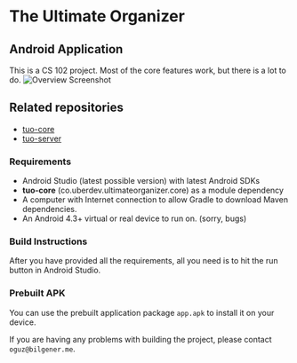 # The Ultimate Organizer
## Android Application
This is a CS 102 project. Most of the core features work, but there is a lot to do.
![Overview Screenshot](http://img.oguzdev.com/VPonGnxa5k_Screenshot_2014-05-15-00-30-24-1.png)

## Related repositories
- [tuo-core](https://github.com/oguzbilgener/tuo-core)
- [tuo-server](https://github.com/oguzbilgener/tuo-server)

### Requirements
- Android Studio (latest possible version) with latest Android SDKs
- **tuo-core** (co.uberdev.ultimateorganizer.core) as a module dependency
- A computer with Internet connection to allow Gradle to download Maven dependencies.
- An Android 4.3+ virtual or real device to run on. (sorry, bugs)
### Build Instructions
After you have provided all the requirements, all you need is to hit the run button in Android Studio.

### Prebuilt APK
You can use the prebuilt application package `app.apk` to install it on your device.



If you are having any problems with building the project, please contact `oguz@bilgener.me`.
